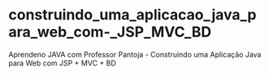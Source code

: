 # construindo_uma_aplicacao_java_para_web_com-_JSP_MVC_BD
Aprendeno JAVA com Professor Pantoja - Construindo uma Aplicação Java para Web com JSP + MVC + BD
